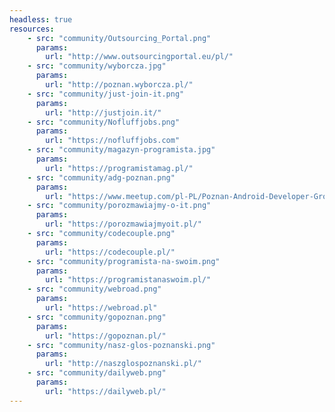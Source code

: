```yaml
---
headless: true
resources: 
    - src: "community/Outsourcing_Portal.png"
      params: 
        url: "http://www.outsourcingportal.eu/pl/"
    - src: "community/wyborcza.jpg"
      params: 
        url: "http://poznan.wyborcza.pl/"     
    - src: "community/just-join-it.png"
      params: 
        url: "http://justjoin.it/"     
    - src: "community/Nofluffjobs.png"
      params: 
        url: "https://nofluffjobs.com"     
    - src: "community/magazyn-programista.jpg"
      params: 
        url: "https://programistamag.pl/"     
    - src: "community/adg-poznan.png"
      params: 
        url: "https://www.meetup.com/pl-PL/Poznan-Android-Developer-Group/"     
    - src: "community/porozmawiajmy-o-it.png"
      params: 
        url: "https://porozmawiajmyoit.pl/"     
    - src: "community/codecouple.png"
      params: 
        url: "https://codecouple.pl/"     
    - src: "community/programista-na-swoim.png"
      params: 
        url: "https://programistanaswoim.pl/"
    - src: "community/webroad.png"
      params:
        url: "https://webroad.pl"
    - src: "community/gopoznan.png"
      params:
        url: "https://gopoznan.pl/"
    - src: "community/nasz-glos-poznanski.png"
      params:
        url: "http://naszglospoznanski.pl/"
    - src: "community/dailyweb.png"
      params:
        url: "https://dailyweb.pl/"
---
```

